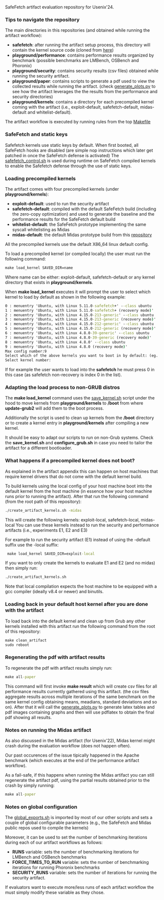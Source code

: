 SafeFetch artifact evaluation repository for Usenix'24.

### Tips to navigate the repository

The main directories in this repositories (and obtained while running the artifact workflow):
 - **safefetch**: after running the artifact setup process, this directory will contain the kernel source code (cloned from [here](https://github.com/vusec/safefetch))
 - **playground/performance**: contains performance results organized by benchmark (possible benchmarks are LMBench, OSBench and Phoronix)
 -  **playground/security**: contains security results (csv files) obtained while running the security artifact.
 -  **playground/paper**: contains scripts to generate a pdf used to view the collected results while running the artifact. (check [generate_plots.py](playground/paper/scripts/generate_plots.py) to see how the artifact leverages the the results from
 the performance and security directories)
 -  **playground/kernels**: contains a directory for each precompiled kernel coming with the artifact (i.e., exploit-default, safefetch-default, midas-default and whitelist-default).
 
  The artifact workflow is executed by running rules from the top [Makefile](Makefile)

  ### SafeFetch and static keys

  Safefetch kernels use static keys by default. When first booted, all SafeFetch hooks are disabled (are simple nop instructions
  which later get patched in once the SafeFetch defense is activated)
  The [safefetch_control.sh](safefetch_control.sh) is used during runtime on SafeFetch compiled kernels to enable the
  Safefetch defense through the use of static keys.

  ### Loading precompiled kernels

  The artifact comes with four precompiled kernels (under **playground/kernels**):
  - **exploit-default**: used to run the security artifact
  - **safefetch-default**: compiled with the default SafeFetch build (including the zero-copy optimization) and used to generate the baseline and the performance results for the SafeFetch default build
  - **whitelist-default**: the SafeFetch prototype implementing the same syscall whitelisting as Midas
  - **midas-default**: the default Midas prototype build from this [repository](https://github.com/HexHive/midas)

  All the precompiled kernels use the default X86_64 linux default config.

  To load a precompiled kernel (or compiled locally) the user must run the following command:

  ```bat
make load_kernel SAVED_DIR=name
```
Where name can be either: exploit-default, safefetch-default or any kernel directory that exists in **playground/kernels**. 

When **make load_kernel** executes it will prompt the user to select which kernel to load by default as shown in the following example:

```bat
0 : menuentry 'Ubuntu, with Linux 5.11.0-safefetch+' --class ubuntu
1 : menuentry 'Ubuntu, with Linux 5.11.0-safefetch+ (recovery mode)'
2 : menuentry 'Ubuntu, with Linux 4.15.0-213-generic' --class ubuntu
3 : menuentry 'Ubuntu, with Linux 4.15.0-213-generic (recovery mode)'
4 : menuentry 'Ubuntu, with Linux 4.15.0-212-generic' --class ubuntu
5 : menuentry 'Ubuntu, with Linux 4.15.0-212-generic (recovery mode)'
6 : menuentry 'Ubuntu, with Linux 4.8.0-39-generic' --class ubuntu
7 : menuentry 'Ubuntu, with Linux 4.8.0-39-generic (recovery mode)'
8 : menuentry 'Ubuntu, with Linux 4.8.0' --class ubuntu
9 : menuentry 'Ubuntu, with Linux 4.8.0 (recovery mode)'
Max config number:9
Select which of the above kernels you want to boot in by default: (eg. 0, 1, 2 ... etc)
Select kernel number:
```
If for example the user wants to load into the **safefetch** he must press 0 in this case (as safefetch non-recovery is
index 0 in the list).

  ### Adapting the load process to non-GRUB distros

  The **make load_kernel** command uses the [save_kernel.sh](save_kernel.sh) script under the hood to move kernels from **playground/kernels** to **/boot** from where **update-grub2** will add them to the boot process.

  Additionally the script is used to clean up kernels from the **/boot** directory or to create a kernel entry in **playground/kernels** after compiling a new kernel.

  It should be easy to adapt our scripts to run on non-Grub systems. Check the **save_kernel.sh** and **configure_grub.sh** in case you need to tailor the artifact for a different bootloader.

  ### What happens if a precompiled kernel does not boot?

  As explained in the artifact appendix this can happen on host machines that require kernel drivers that do not come with the default kernel build.

  To build kernels using the local config of your host machine boot into the default kernel from the host machine (in essence
  how your host machine runs prior to running the artifact).
  After that run the following command (from the root path of this repository):
  ```bat
  ./create_artifact_kernels.sh -midas
   ```

   This will create the following kernels: exploit-local, safefetch-local, midas-local
   You can use these kernels instead to run the security and performance artifacts (i.e., experiments E1, E2 and E3)

   For example to run the security artifact (E1) instead of using the -default suffix use the -local suffix:
   ```bat
    make load_kernel SAVED_DIR=exploit-local
   ```

   If you want to only create the kernels to evaluate E1 and E2 (and no midas) then simply run:
   ```bat
   ./create_artifact_kernels.sh
   ```
   Note that local compilation expects the host machine to be equipped with a gcc compiler (ideally v8.4 or newer) and binutils.

   ### Loading back in your default host kernel after you are done with the artifact

   To load back into the default kernel and clean up from Grub any other kernels installed with this artifact run
   the following command from the root of this repository:
   ```bat
   make clean_artifact
   sudo reboot
   ```

   ### Regenerating the pdf with artifact results

   To regenerate the pdf with artifact results simply run:
   ```bat
   make all-paper
   ```

   This command will first invoke **make result** which will create csv files for all performance results currently
   gathered using this artifact. (the csv files aggregate results across multiple iterations of the same benchmark 
   on the same kernel config obtaining means, meadians, standard deviations and so on).
   After that it will call the [generate_plots.py](playground/paper/scripts/generate_plots.py) to generate latex tables and pdf images containing graphs and then will use pdflatex to obtain the final pdf showing all results.


   ### Notes on running the Midas artifact

   As also discussed in the Midas artifact (for Usenix'22), Midas kernel might crash during the evaluation workflow (does not happen often).

   Our past occurences of the issue tipically happened in the Apache benchmark (which executes at the end of the performance artifact workflow).

   As a fail-safe, if this happens when running the Midas artifact you can still regenerate the artifact pdf, using the partial
   results obtained prior to the crash by simply running:
   ```bat
   make all-paper
   ```


  ### Notes on global configuration

  The [global_exports.sh](global_exports.sh) is imported by most of our other scripts and sets a couple of global configurable
  parameters (e.g., the SafeFetch and Midas public repos used to compile the kernels)

  Moreover, it can be used to set the number of benchmarking iterations during each of our artifact workflows as follows:
  - **RUNS** variable: sets the number of benchmarking iterations for LMBench and OSBench benchmarks
  - **FORCE_TIMES_TO_RUN** variable: sets the number of benchmarking iterations for running Phoronix benchmarks
  - **SECURITY_RUNS** variable: sets the number of iterations for running the security artifact.

  If evaluators want to execute more/less runs of each artifact workflow the must simply modify these variable as they chose.
